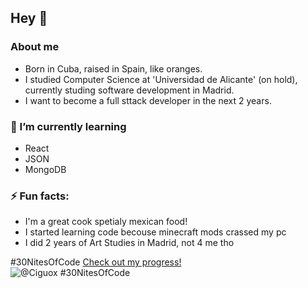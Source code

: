 ## Hey 👋

<!--
**Ciguox/Ciguox** is a ✨ _special_ ✨ repository because its `README.md` (this file) appears on your GitHub profile.

Here are some ideas to get you started:

- 🔭 I’m currently working on ...
- 🌱 I’m currently learning ...
- 👯 I’m looking to collaborate on ...
- 🤔 I’m looking for help with ...
- 💬 Ask me about ...
- 📫 How to reach me: ...
- 😄 Pronouns: ...
- ⚡ Fun fact: ...
-->

### About me
- Born in Cuba, raised in Spain, like oranges.
- I studied Computer Science at 'Universidad de Alicante' (on hold), currently studing software development in Madrid.
- I want to become a full sttack developer in the next 2 years.

### 🌱 I’m currently learning
- React
- JSON
- MongoDB

### ⚡ Fun facts:
- I'm a great cook spetialy mexican food!
- I started learning code becouse minecraft mods crassed my pc
- I did 2 years of Art Studies in Madrid, not 4 me tho

#30NitesOfCode [Check out my progress!](https://www.codedex.io/@Ciguox/30-nites-of-code)  
![@Ciguox #30NitesOfCode](https://www.codedex.io/api/petStatus?user=Ciguox)


